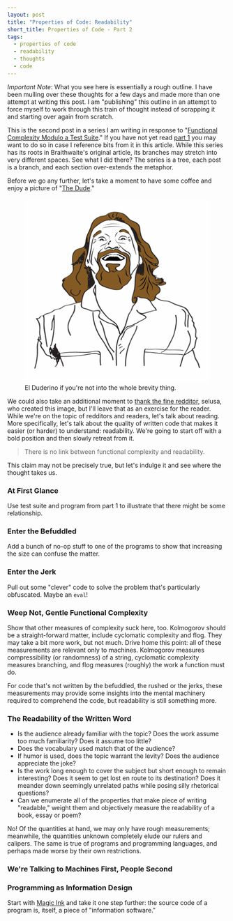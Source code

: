 ```yaml
---
layout: post
title: "Properties of Code: Readability"
short_title: Properties of Code - Part 2
tags:
  - properties of code
  - readability
  - thoughts
  - code
---
```

*Important Note*: What you see here is essentially a rough outline.  I have
been mulling over these thoughts for a few days and made more than one attempt
at writing this post.  I am "publishing" this outline in an attempt to force
myself to work through this train of thought instead of scrapping it and
starting over again from scratch.

This is the second post in a series I am writing in response to
"[Functional Complexity Modulo a Test Suite](https://github.com/raganwald/homoiconic/blob/master/2009-06-02/functional_complexity.md)."
If you have not yet read [part 1](http://mathish.com/2011/05/08/mother-functional.html)
you may want to do so in case I reference bits from it in this article.
While this series has its roots in Braithwaite's original article, its
branches may stretch into very different spaces.  See what I did there? The
series is a tree, each post is a branch, and each section over-extends the
metaphor.

Before we go any further, let's take a moment to have some coffee and enjoy a
picture of "[The Dude](http://www.reddit.com/r/fffffffuuuuuuuuuuuu/comments/h84cp/i_made_a_new_trace_out_of_the_dude_hope_hed_abide/)."

<figure class="display-mode" id="figure-the-dude">
  <img src="/images/the_dude.png"
    alt="The Dude abides" />
  <figcaption>El Duderino if you're not into the whole brevity thing.</figcaption>
</figure>

We could also take an additional moment to [thank the fine redditor](http://www.reddit.com/r/fffffffuuuuuuuuuuuu/comments/h84cp/i_made_a_new_trace_out_of_the_dude_hope_hed_abide/),
selusa, who created this image, but I'll leave that as an exercise for the
reader.
While we're on the topic of redditors and readers, let's talk about reading.
More specifically, let's talk about the quality of written code that makes
it easier (or harder) to understand: readability.  We're going to start off
with a bold position and then slowly retreat from it.

> There is no link between functional complexity and readability.

This claim may not be precisely true, but let's indulge it and see where the
thought takes us.

### At First Glance

Use test suite and program from part 1 to illustrate that there might
be some relationship.

### Enter the Befuddled

Add a bunch of no-op stuff to one of the programs to show that increasing
the size can confuse the matter.

### Enter the Jerk

Pull out some "clever" code to solve the problem that's particularly
obfuscated.  Maybe an `eval`!

### Weep Not, Gentle Functional Complexity

Show that other measures of complexity suck here, too.  Kolmogorov should be
a straight-forward matter, include cyclomatic complexity and flog.  They may
take a bit more work, but not much.  Drive home this point: all of these
measurements are relevant only to machines.  Kolmogorov measures
compressibility (or randomness) of a string, cyclomatic complexity measures
branching, and flog measures (roughly) the work a function must do.

For code that's not written by the befuddled, the rushed or the jerks, these
measurements may provide some insights into the mental machinery required to
comprehend the code, but readability is still something more.

### The Readability of the Written Word

* Is the audience already familiar with the topic? Does the work assume
  too much familiarity?  Does it assume too little?
* Does the vocabulary used match that of the audience?
* If humor is used, does the topic warrant the levity?
  Does the audience appreciate the joke?
* Is the work long enough to cover the subject but short
  enough to remain interesting?  Does it seem to get lost en route to
  its destination?  Does it meander down seemingly unrelated paths while
  posing silly rhetorical questions?
* Can we enumerate all of the properties that make piece of writing
  "readable," weight them and objectively measure the readability of a
  book, essay or poem?
  
No!  Of the quantities at hand, we may only have rough measurements; meanwhile,
the quantities unknown completely elude our rulers and calipers.  The same
is true of programs and programming languages, and perhaps made worse by
their own restrictions.

### We're Talking to Machines First, People Second

### Programming as Information Design

Start with [Magic Ink](http://worrydream.com/MagicInk/) and take it one
step further: the source code of a program is, itself, a piece of
"information software."
